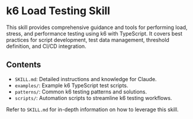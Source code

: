 # k6 Load Testing Skill

This skill provides comprehensive guidance and tools for performing load, stress, and performance testing using k6 with TypeScript. It covers best practices for script development, test data management, threshold definition, and CI/CD integration.

## Contents

*   `SKILL.md`: Detailed instructions and knowledge for Claude.
*   `examples/`: Example k6 TypeScript test scripts.
*   `patterns/`: Common k6 testing patterns and solutions.
*   `scripts/`: Automation scripts to streamline k6 testing workflows.

Refer to `SKILL.md` for in-depth information on how to leverage this skill.